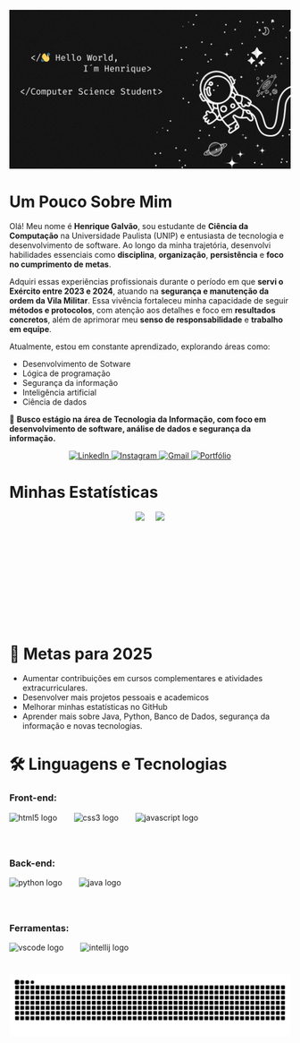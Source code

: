 ![grvonvonvn](Space.png)

# Um Pouco Sobre Mim

Olá! Meu nome é **Henrique Galvão**, sou estudante de **Ciência da Computação** na Universidade Paulista (UNIP) e entusiasta de tecnologia e desenvolvimento de software. Ao longo da minha trajetória, desenvolvi habilidades essenciais como **disciplina**, **organização**, **persistência** e **foco no cumprimento de metas**.

Adquiri essas experiências profissionais durante o período em que **servi o Exército entre 2023 e 2024**, atuando na **segurança e manutenção da ordem da Vila Militar**. Essa vivência fortaleceu minha capacidade de seguir **métodos e protocolos**, com atenção aos detalhes e foco em **resultados concretos**, além de aprimorar meu **senso de responsabilidade** e **trabalho em equipe**.

Atualmente, estou em constante aprendizado, explorando áreas como:

- Desenvolvimento de Sotware
- Lógica de programação
- Segurança da informação
- Inteligência artificial
- Ciência de dados

🎯 **Busco estágio na área de Tecnologia da Informação, com foco em desenvolvimento de software, análise de dados e segurança da informação.**
<br>
<p align="center">
  <a href="https://www.linkedin.com/in/henrique-galv%C3%A3o-freitas-pires/" target="_blank">
    <img src="https://img.shields.io/badge/LinkedIn-0A66C2?style=for-the-badge&logo=linkedin&logoColor=white" alt="LinkedIn"/>
  </a>
  <a href="https://www.instagram.com/henriquepiresx/" target="_blank">
    <img src="https://img.shields.io/badge/Instagram-E4405F?style=for-the-badge&logo=instagram&logoColor=white" alt="Instagram"/>
  </a>
  <a href="mailto:henriquepires114@gmail.com" target="_blank">
    <img src="https://img.shields.io/badge/Gmail-D14836?style=for-the-badge&logo=gmail&logoColor=white" alt="Gmail"/>
  </a>
  <a href="https://galvao-henrique.github.io/Portfolio/" target="_blank">
    <img src="https://img.shields.io/badge/Portfólio-1E1E2F?style=for-the-badge&logo=github&logoColor=white" alt="Portfólio"/>
  </a>
</p>


# Minhas Estatísticas

<div align="center" style="display: flex; flex-wrap: wrap; gap: 20px; justify-content: center;">
  <img height="180em" src="https://github-readme-stats.vercel.app/api?username=Galvao-Henrique&show_icons=true&theme=dracula&include_all_commits=true&count_private=true"/>
  <img height="180em" src="https://github-readme-stats.vercel.app/api/top-langs/?username=Galvao-Henrique&layout=compact&langs_count=7&theme=dracula"/>
</div>
<br>

# 🚀 Metas para 2025
- Aumentar contribuições em cursos complementares e atividades extracurriculares.
- Desenvolver mais projetos pessoais e academicos 
- Melhorar minhas estatísticas no GitHub
- Aprender mais sobre Java, Python, Banco de Dados, segurança da informação e novas tecnologias.

# 🛠 Linguagens e Tecnologias  

### Front-end:  
<div align="center" style="display: flex; justify-content: left; gap: 30px;">
  <img src="https://cdn.jsdelivr.net/gh/devicons/devicon/icons/html5/html5-original.svg" height="40" alt="html5 logo" style="margin: 0px;" />
  <img src="https://cdn.jsdelivr.net/gh/devicons/devicon/icons/css3/css3-original.svg" height="40" alt="css3 logo" style="margin: 0px;" />
  <img src="https://cdn.jsdelivr.net/gh/devicons/devicon/icons/javascript/javascript-original.svg" height="40" alt="javascript logo" style="margin: 0px;" />
</div>

<br>

### Back-end:  
<div align="center" style="display: flex; justify-content: left; gap: 30px;">
  <img src="https://cdn.jsdelivr.net/gh/devicons/devicon/icons/python/python-original.svg" height="40" alt="python logo" style="margin: 0px;" />
  <img src="https://cdn.jsdelivr.net/gh/devicons/devicon/icons/java/java-original.svg" height="40" alt="java logo" style="margin: 0px;" />
</div> 

<br>

### Ferramentas:  
<div align="center" style="display: flex; justify-content: left; gap: 30px;">
  <img src="https://cdn.jsdelivr.net/gh/devicons/devicon/icons/vscode/vscode-original.svg" height="40" alt="vscode logo" style="margin: 0px;" />
  <img src="https://cdn.jsdelivr.net/gh/devicons/devicon/icons/intellij/intellij-original.svg" height="40" alt="intellij logo" style="margin: 0px;" />
</div>

<br clear="both">
<img src="https://raw.githubusercontent.com/Galvao-Henrique/Galvao-Henrique/output/snake.svg" alt="Snake animation" />
